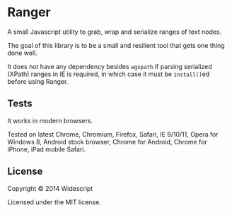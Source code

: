 # Ranger

A small Javascript utility to grab, wrap and serialize ranges of text nodes.

The goal of this library is to be a small and resilient tool that gets one thing done well.

It does not have any dependency besides `wgxpath` if parsing serialized (XPath) ranges in IE is required, in which case it must be `install()`ed before using Ranger.

## Tests

It works in modern browsers.

Tested on latest Chrome, Chromium, Firefox, Safari, IE 9/10/11, Opera for Windows 8, Android stock browser, Chrome for Android, Chrome for iPhone, iPad mobile Safari.

## License

Copyright © 2014 Widescript

Licensed under the MIT license.